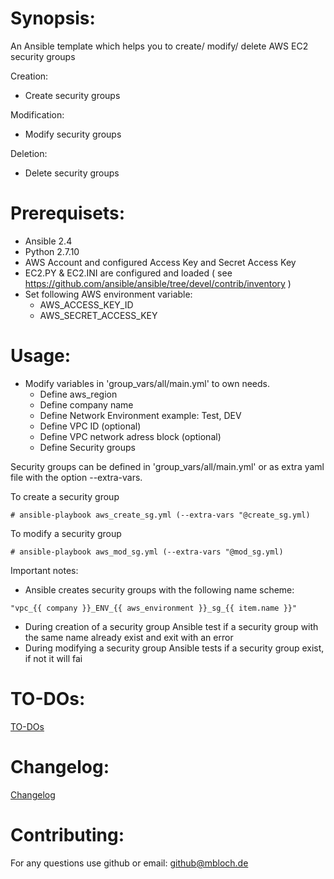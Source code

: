 # Synopsis:
An Ansible template which helps you to create/ modify/ delete AWS EC2 security groups

Creation:
 * Create security groups

Modification:
 * Modify security groups

Deletion:
 * Delete security groups

# Prerequisets:
* Ansible 2.4
* Python 2.7.10
* AWS Account and configured Access Key and Secret Access Key
* EC2.PY & EC2.INI are configured and loaded ( see https://github.com/ansible/ansible/tree/devel/contrib/inventory )
* Set following AWS environment variable:
  - AWS_ACCESS_KEY_ID
  - AWS_SECRET_ACCESS_KEY

# Usage:

* Modify variables in 'group_vars/all/main.yml' to own needs.
  - Define aws_region
  - Define company name
  - Define Network Environment example: Test, DEV
  - Define VPC ID (optional)
  - Define VPC network adress block (optional)
  - Define Security groups 

Security groups can be defined in 'group_vars/all/main.yml' or as extra yaml file with the option --extra-vars.

To create a security group
```
# ansible-playbook aws_create_sg.yml (--extra-vars "@create_sg.yml)
```
To modify a security group
```
# ansible-playbook aws_mod_sg.yml (--extra-vars "@mod_sg.yml)
```

Important notes:

* Ansible creates security groups with the following name scheme:
```
"vpc_{{ company }}_ENV_{{ aws_environment }}_sg_{{ item.name }}" 
```
* During creation of a security group Ansible test if a security group with the same name already exist and exit with an error
* During modifying a security group Ansible tests if a security group exist, if not it will fai

# TO-DOs:
[TO-DOs](./TODO.md)

# Changelog:
[Changelog](./CHANGELOG.md)

# Contributing:
For any questions use github or email: github@mbloch.de
